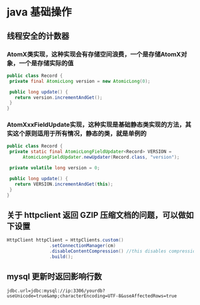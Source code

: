 # java 基础操作
## 线程安全的计数器
### AtomX类实现，这种实现会有存储空间浪费，一个是存储AtomX对象，一个是存储实际的值
```java
public class Record {
 private final AtomicLong version = new AtomicLong(0);

 public long update() {
   return version.incrementAndGet();
 }
}
```
### AtomXxxFieldUpdate实现，这种实现是基础静态类实现的方法，其实这个原则适用于所有情况，静态的类，就是单例的

```java
public class Record {
 private static final AtomicLongFieldUpdater<Record> VERSION =
      AtomicLongFieldUpdater.newUpdater(Record.class, "version");

 private volatile long version = 0;

 public long update() {
   return VERSION.incrementAndGet(this);
 }
}
```
## 关于 httpclient 返回 GZIP 压缩文档的问题，可以做如下设置

```java
HttpClient httpClient = HttpClients.custom()
                .setConnectionManager(cm)
                .disableContentCompression() //this disables compression
                .build();
```
## mysql 更新时返回影响行数
```
jdbc.url=jdbc:mysql://ip:3306/yourdb?useUnicode=true&amp;characterEncoding=UTF-8&useAffectedRows=true
```
